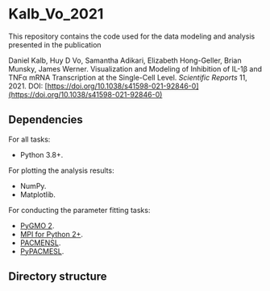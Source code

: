 # Kalb_Vo_2021

This repository contains the code used for the data modeling and analysis presented in the publication

Daniel Kalb, Huy D Vo, Samantha Adikari, Elizabeth Hong-Geller, Brian Munsky, James Werner. Visualization and Modeling of Inhibition of IL-1β and TNFα mRNA Transcription at the Single-Cell Level. _Scientific Reports_ 11, 2021. 
DOI: [https://doi.org/10.1038/s41598-021-92846-0](https://doi.org/10.1038/s41598-021-92846-0)

## Dependencies

For all tasks:
- Python 3.8+.

For plotting the analysis results:
- NumPy.
- Matplotlib.

For conducting the parameter fitting tasks:
- [PyGMO 2](https://esa.github.io/pygmo2/).
- [MPI for Python 2+](https://mpi4py.readthedocs.io/en/stable/).
- [PACMENSL](https://github.com/voduchuy/pacmensl).
- [PyPACMESL](https://github.com/voduchuy/pypacmensl).

## Directory structure
